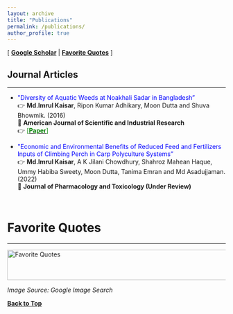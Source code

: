 ```yaml
---
layout: archive
title: "Publications"
permalink: /publications/
author_profile: true
---
```


[ [**Google Scholar**](https://scholar.google.com/citations?hl=en&user=nzs2ZP8AAAAJ&view_op=list_works&authuser=1&gmla=AJsN-F4mnsp_UlDKDHoPLOhoDRHv-CSAYeVFxYiPCEljmNng2JftjJQK9hpYpcq4ueQibrGYglq4DN9YHBGCoRMXOQEZzfzwd4lIaJBKdVqWx7CvAKzSwyc) \|  [**Favorite Quotes**](#favorite-quotes) ]

## Journal Articles
-----------

* <span style="color:Blue">"Diversity of Aquatic Weeds at Noakhali Sadar in Bangladesh”</span><br/>
👉 **Md.Imrul Kaisar**, Ripon Kumar Adhikary, Moon Dutta and Shuva Bhowmik. (2016) <span style ="color:BlueViolet"> </span> <br/>
📰 **American Journal of Scientific and Industrial Research** <br/> 
👉 [<span style ="color:Green"> [**Paper**] </span>](http://scihub.org/media/ajsir/pdf/2016/11/AJSIR-7-4-117-128.pdf) 

* <span style="color:Blue">"Economic and Environmental Benefits of Reduced Feed and Fertilizers Inputs of Climbing Perch in
Carp Polyculture Systems”</span><br/>
👉 **Md.Imrul Kaisar**, A K Jilani Chowdhury, Shahroz Mahean Haque, Ummy Habiba
Sweety, Moon Dutta, Tanima Emran and Md Asadujjaman. (2022) <span style ="color:BlueViolet"> </span> <br/>
📰 **Journal of Pharmacology and Toxicology (Under Review)** <br/> 


<br/>

# Favorite Quotes
-------------------

<img src="https://imrul-pinak.github.io/images/Quote-Images-4.jpg" alt="Favorite Quotes"
	title="Favorite Quotes" width="840" height="70">

*Image Source: Google Image Search*

[**Back to Top**](#)